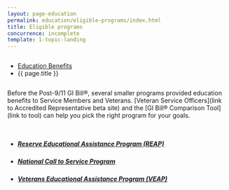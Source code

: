 ```yaml
---
layout: page-education
permalink: education/eligible-programs/index.html
title: Eligible programs
concurrence: incomplete
template: 1-topic-landing
---
```


<div class="splash" markdown="0">
<div class="row" markdown="0">
<div class="small-12 columns" markdown="0">

<ul class="breadcrumbs" role="menubar" aria-label="Primary">
<li class="parent"><a href="{{ site.url }}/education/">Education Benefits</a></li>
<li class="active">{{ page.title }}</li>
</ul>

</div>
</div>
</div>

<div class="main" role="main" markdown="0">

<div class="section one" markdown="0">
<div class="primary" markdown="0">
<div class="row" markdown="0">
<div class="small-12 columns" markdown="1">

Before the Post-9/11 GI Bill®, several smaller programs provided education benefits to Service Members and Veterans. [Veteran Service Officers](link to Accredited Representative beta site) and the [GI Bill® Comparison Tool](link to tool) can help you pick the right program for your goals.

</div>
</div>
</div>

<div class="navigation">
  <div class="row">
    <div class="small-12 columns">
          <ul class="small-block-grid-1 medium-block-grid-3 cards small">
            <li>
              <a href="{{ site.url }}/education/eligible-programs/reap/">
                <h5>Reserve Educational Assistance Program (REAP)</h5>
              </a>
            </li>
            <li>
              <a href="{{ site.url }}/education/eligible-programs/call-to-service/">
                <h5>National Call to Service Program</h5>
              </a>
            </li>
            <li>
              <a href="{{ site.url }}/education/eligible-programs/veap/">
                <h5>Veterans Educational Assistance Program (VEAP)</h5>
              </a>
            </li>
          </ul>
        </div>
      </div>
</div>

</div>
